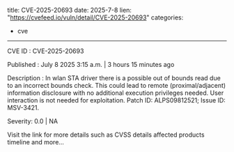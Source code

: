  
title: CVE-2025-20693
date: 2025-7-8
lien: "https://cvefeed.io/vuln/detail/CVE-2025-20693"
categories:
  - cve
---

CVE ID : CVE-2025-20693

Published :  July 8
2025
3:15 a.m. | 3 hours
15 minutes ago

Description : In wlan STA driver
there is a possible out of bounds read due to an incorrect bounds check. This could lead to remote (proximal/adjacent) information disclosure with no additional execution privileges needed. User interaction is not needed for exploitation. Patch ID: ALPS09812521; Issue ID: MSV-3421.

Severity: 0.0 | NA

Visit the link for more details
such as CVSS details
affected products
timeline
and more...
